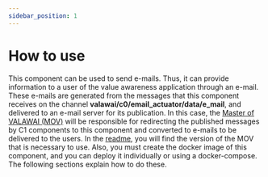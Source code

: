 ```yaml
---
sidebar_position: 1
---
```



# How to use

This component can be used to send e-mails. Thus, it can provide information to a user of
the value awareness application through an e-mail. These e-mails are generated from the messages
that this component receives on the channel **valawai/c0/email_actuator/data/e_mail**,
and delivered to an e-mail server for its publication. In this case, the [Master of VALAWAI (MOV)](/docs/architecture/implementations/mov)
will be responsible for redirecting the published messages by C1 components to this component and converted
to e-mails to be delivered to the users. In the [readme](https://github.com/VALAWAI/C0_email_actuator/blob/main/README.md),
you will find the version of the MOV that is necessary to use. Also, you must create the docker image of this component,
and you can deploy it individually or using a docker-compose. The following sections explain how to do these.
